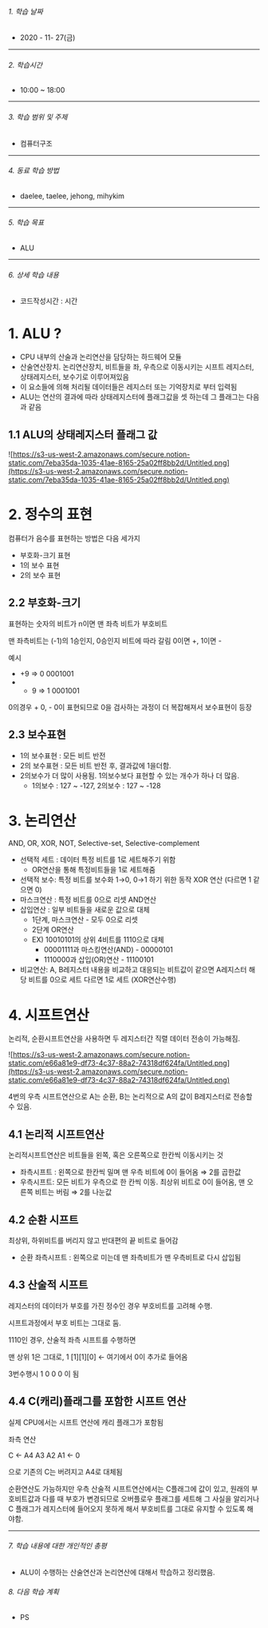 

###### 1. 학습 날짜

- 2020 - 11- 27(금)

---

###### 2. 학습시간

- 10:00 ~ 18:00

---

###### 3. 학습 범위 및 주제

- 컴퓨터구조

---

###### 4. 동료 학습 방법 

- daelee, taelee, jehong, mihykim

---

###### 5. 학습 목표 

- ALU

---

###### 6. 상세 학습 내용

- 코드작성시간 :  시간

# 1. ALU ?

- CPU 내부의 산술과 논리연산을 담당하는 하드웨어 모듈
- 산술연산장치. 논리연산장치, 비트들을 좌, 우측으로 이동시키는 시프트 레지스터, 상태레지스터, 보수기로 이루어져있음
- 이 요소들에 의해 처리될 데이터들은 레지스터 또는 기억장치로 부터 입력됨
- ALU는 연산의 결과에 따라 상태레지스터에 플래그값을 셋 하는데 그 플래그는 다음과 같음

## 1.1 ALU의 상태레지스터 플래그 값

![https://s3-us-west-2.amazonaws.com/secure.notion-static.com/7eba35da-1035-41ae-8165-25a02ff8bb2d/Untitled.png](https://s3-us-west-2.amazonaws.com/secure.notion-static.com/7eba35da-1035-41ae-8165-25a02ff8bb2d/Untitled.png)

# 2. 정수의 표현

컴퓨터가 음수를 표현하는 방법은 다음 세가지

- 부호화-크기 표현
- 1의 보수 표현
- 2의 보수 표현

## 2.2 부호화-크기

표현하는 숫자의 비트가 n이면 맨 좌측 비트가 부호비트

맨 좌측비트는 (-1)의 1승인지, 0승인지 비트에 따라 갈림 0이면 +, 1이면 -

예시

- +9 ⇒ 0 0001001
- - 9 ⇒ 1 0001001

0의경우 + 0, - 0이 표현되므로 0을 검사하는 과정이 더 복잡해져서 보수표현이 등장

## 2.3 보수표현

- 1의 보수표현 : 모든 비트 반전
- 2의 보수표현 : 모든 비트 반전 후, 결과값에 1을더함.
- 2의보수가 더 많이 사용됨. 1의보수보다 표현할 수 있는 개수가 하나 더 많음.
  - 1의보수 : 127 ~ -127, 2의보수 : 127 ~ -128

# 3. 논리연산

AND, OR, XOR, NOT,  Selective-set, Selective-complement

- 선택적 세트 : 데이터 특정 비트를 1로 세트해주기 위함
  - OR연산을 통해 특정비트들을 1로 세트해줌
- 선택적 보수: 특정 비트를 보수화 1→0, 0→1 하기 위한 동작 XOR 연산 (다르면 1 같으면 0)
- 마스크연산 : 특정 비트를 0으로 리셋 AND연산
- 삽입연산 : 일부 비트들을 새로운 값으로 대체
  - 1단계, 마스크연산 - 모두 0으로 리셋
  - 2단계 OR연산
  - EX) 10010101의 상위 4비트를 1110으로 대체
    - 00001111과 마스킹연산(AND) - 00000101
    - 1110000과 삽입(OR)연산 - 11100101
- 비교연산:  A, B레지스터 내용을 비교하고 대응되는 비트값이 같으면 A레지스터 해당 비트를 0으로 세트 다르면 1로 세트 (XOR연산수행)

# 4. 시프트연산

논리적, 순환시프트연산을 사용하면 두 레지스터간 직렬 데이터 전송이 가능해짐.

![https://s3-us-west-2.amazonaws.com/secure.notion-static.com/e66a81e9-df73-4c37-88a2-74318df624fa/Untitled.png](https://s3-us-west-2.amazonaws.com/secure.notion-static.com/e66a81e9-df73-4c37-88a2-74318df624fa/Untitled.png)

4번의 우측 시프트연산으로 A는 순환, B는 논리적으로 A의 값이 B레지스터로 전송할 수 있음.

## 4.1 논리적 시프트연산

논리적시프트연산은 비트들을 왼쪽, 혹은 오른쪽으로 한칸씩 이동시키는 것

- 좌측시프트 : 왼쪽으로 한칸씩 밀며 맨 우측 비트에 0이 들어옴 ⇒ 2를 곱한값
- 우측시프트: 모든 비트가 우측으로 한 칸씩 이동. 최상위 비트로 0이 들어옴, 맨 오른쪽 비트는 버림 ⇒ 2를 나눈값

## 4.2 순환 시프트

최상위, 하위비트를 버리지 않고 반대편의 끝 비트로 들어감

- 순환 좌측시프트 : 왼쪽으로 미는데 맨 좌측비트가 맨 우측비트로 다시 삽입됨

## 4.3 산술적 시프트

레지스터의 데이터가 부호를 가진 정수인 경우 부호비트를 고려해 수행.

시프트과정에서 부호 비트는 그대로 둠.

1110인 경우, 산술적 좌측 시프트를 수행하면

맨 상위 1은 그대로, 1 [1][1][0] ← 여기에서 0이 추가로 들어옴

3번수행시 1 0 0 0 이 됨

## 4.4 C(캐리)플래그를 포함한 시프트 연산

실제 CPU에서는 시프트 연산에 캐리 플래그가 포함됨

좌측 연산

C ← A4 A3 A2 A1 ← 0

으로 기존의 C는 버려지고 A4로 대체됨

순환연산도 가능하지만 우측 산술적 시프트연산에서는  C플래그에 값이 있고, 원래의 부호비트값과 다를 때 부호가 변경되므로 오버플로우 플래그를 세트해 그 사실을 알리거나 C 플래그가 레지스터에 들어오지 못하게 해서 부호비트를 그대로 유지할 수 있도록 해야함.

---

###### 7. 학습 내용에 대한 개인적인 총평

- ALU이 수행하는 산술연산과 논리연산에 대해서 학습하고 정리했음.

###### 8. 다음 학습 계획

- PS

